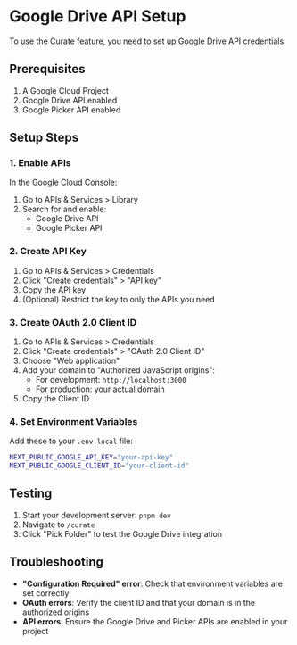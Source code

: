 # Google Drive API Setup

To use the Curate feature, you need to set up Google Drive API credentials.

## Prerequisites

1. A Google Cloud Project
2. Google Drive API enabled
3. Google Picker API enabled

## Setup Steps

### 1. Enable APIs

In the Google Cloud Console:
1. Go to APIs & Services > Library
2. Search for and enable:
   - Google Drive API
   - Google Picker API

### 2. Create API Key

1. Go to APIs & Services > Credentials
2. Click "Create credentials" > "API key"
3. Copy the API key
4. (Optional) Restrict the key to only the APIs you need

### 3. Create OAuth 2.0 Client ID

1. Go to APIs & Services > Credentials
2. Click "Create credentials" > "OAuth 2.0 Client ID"
3. Choose "Web application"
4. Add your domain to "Authorized JavaScript origins":
   - For development: `http://localhost:3000`
   - For production: your actual domain
5. Copy the Client ID

### 4. Set Environment Variables

Add these to your `.env.local` file:

```bash
NEXT_PUBLIC_GOOGLE_API_KEY="your-api-key"
NEXT_PUBLIC_GOOGLE_CLIENT_ID="your-client-id"
```

## Testing

1. Start your development server: `pnpm dev`
2. Navigate to `/curate`
3. Click "Pick Folder" to test the Google Drive integration

## Troubleshooting

- **"Configuration Required" error**: Check that environment variables are set correctly
- **OAuth errors**: Verify the client ID and that your domain is in the authorized origins
- **API errors**: Ensure the Google Drive and Picker APIs are enabled in your project 